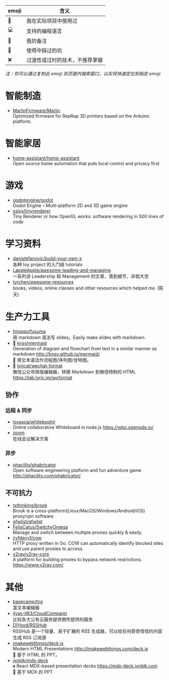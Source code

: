 emoji|含义
-----|--
:clap:|我在实际项目中使用过
:computer:|支持的编程语言
:memo:|我的备注
:bug:|使用中踩过的坑
:x:|过渡性或过时的技术，不推荐掌握

_注：你可以通过复制此 emoji 到页面内搜索窗口，以实现快速定位到指定 emoji_

# 智能制造

* [MarlinFirmware/Marlin](https://github.com/MarlinFirmware/Marlin)  
Optimized firmware for RepRap 3D printers based on the Arduino platform.

# 智能家居

* [home-assistant/home-assistant](https://github.com/home-assistant/home-assistant)  
Open source home automation that puts local control and privacy first

# 游戏

* [godotengine/godot](https://github.com/godotengine/godot)  
Godot Engine – Multi-platform 2D and 3D game engine
* [ssloy/tinyrenderer](https://github.com/ssloy/tinyrenderer)  
Tiny Renderer or how OpenGL works: software rendering in 500 lines of code

# 学习资料

* [danistefanovic/build-your-own-x](https://github.com/danistefanovic/build-your-own-x)  
各种 toy project 的入门级 tutorials
* [LappleApple/awesome-leading-and-managing](https://github.com/LappleApple/awesome-leading-and-managing)  
一系列讲 Leadership 和 Management 的文章，落到细节，非假大空
* [tyrchen/awesome-resources](https://github.com/tyrchen/awesome-resources)  
books, videos, online classes and other resources which helped me. (陈天)

# 生产力工具

* [hiroppy/fusuma](https://github.com/hiroppy/fusuma)  
用 markdown 语法写 slides。Easily make slides with markdown.
* :clap: [knsv/mermaid](https://github.com/knsv/mermaid)  
Generation of diagram and flowchart from text in a similar manner as markdown http://knsv.github.io/mermaid/  
:memo: 用文本语法作流程图/序列图/甘特图。
* :clap: [lyricat/wechat-format](https://github.com/lyricat/wechat-format)  
微信公众号排版编辑器，转换 Markdown 到微信特制的 HTML https://lab.lyric.im/wxformat

## 协作

### 远程 & 同步

* [lovasoa/whitebophir](https://github.com/lovasoa/whitebophir)  
Online collaborative Whiteboard in node.js https://wbo.openode.io/
* [zoom](https://zoom.us/)  
在线会议解决方案

### 异步

* [phacility/phabricator](https://github.com/phacility/phabricator)  
Open software engineering platform and fun adventure game http://phacility.com/phabricator/

## 不可抗力

* [txthinking/brook](https://github.com/txthinking/brook)  
Brook is a cross-platform(Linux/MacOS/Windows/Android/iOS) proxy/vpn software
* [gfwlist/gfwlist](https://github.com/gfwlist/gfwlist)
* [FelisCatus/SwitchyOmega](https://github.com/FelisCatus/SwitchyOmega)  
Manage and switch between multiple proxies quickly & easily.
* [cyfdecyf/cow](https://github.com/cyfdecyf/cow)  
HTTP proxy written in Go. COW can automatically identify blocked sites and use parent proxies to access.
* [v2ray/v2ray-core](https://github.com/v2ray/v2ray-core)  
A platform for building proxies to bypass network restrictions. https://www.v2ray.com/

# 其他

* [basecamp/trix](https://github.com/basecamp/trix)  
富文本编辑器
* [ilyas-it83/CloudComparer](https://github.com/ilyas-it83/CloudComparer)  
比较各大公有云服务提供商所提供的服务
* [DIYgod/RSSHub](https://github.com/DIYgod/RSSHub)  
RSSHub 是一个轻量、易于扩展的 RSS 生成器，可以给任何奇奇怪怪的内容生成 RSS 订阅源
* [imakewebthings/deck.js](https://github.com/imakewebthings/deck.js)  
Modern HTML Presentations http://imakewebthings.com/deck.js  
:memo: 基于 HTML 的 PPT。
* [jxnblk/mdx-deck](https://github.com/jxnblk/mdx-deck)  
♠️ React MDX-based presentation decks https://mdx-deck.jxnblk.com  
:memo: 基于 MDX 的 PPT

